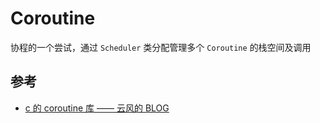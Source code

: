 # Coroutine

协程的一个尝试，通过 `Scheduler` 类分配管理多个 `Coroutine` 的栈空间及调用

## 参考

- [c 的 coroutine 库 —— 云风的 BLOG](https://blog.codingnow.com/2012/07/c_coroutine.html)